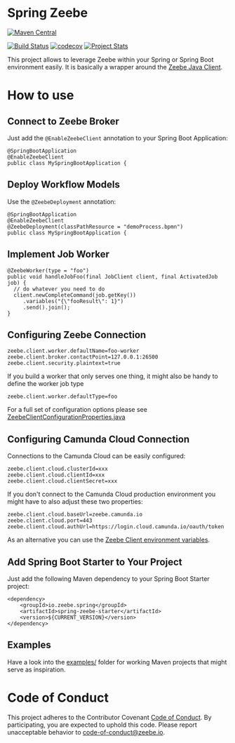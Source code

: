 # Spring Zeebe

[![Maven Central](https://maven-badges.herokuapp.com/maven-central/io.zeebe.spring/spring-zeebe/badge.svg)](https://maven-badges.herokuapp.com/maven-central/io.zeebe.spring/spring-zeebe)

[![Build Status](https://travis-ci.org/zeebe-io/spring-zeebe.svg?branch=master)](https://travis-ci.org/zeebe-io/spring-zeebe)
[![codecov](https://codecov.io/gh/zeebe-io/spring-zeebe/branch/master/graph/badge.svg)](https://codecov.io/gh/zeebe-io/spring-zeebe)
[![Project Stats](https://www.openhub.net/p/spring-zeebe/widgets/project_thin_badge.gif)](https://www.openhub.net/p/spring-zeebe)

This project allows to leverage Zeebe within your Spring or Spring Boot environment easily. It is basically a wrapper around the [Zeebe Java Client](https://docs.zeebe.io/java-client/).



# How to use

## Connect to Zeebe Broker

Just add the `@EnableZeebeClient` annotation to your Spring Boot Application:

```
@SpringBootApplication
@EnableZeebeClient
public class MySpringBootApplication {
```

## Deploy Workflow Models

Use the `@ZeebeDeployment` annotation:

```
@SpringBootApplication
@EnableZeebeClient
@ZeebeDeployment(classPathResource = "demoProcess.bpmn")
public class MySpringBootApplication {
```

## Implement Job Worker

```
@ZeebeWorker(type = "foo")
public void handleJobFoo(final JobClient client, final ActivatedJob job) {
  // do whatever you need to do
  client.newCompleteCommand(job.getKey()) 
     .variables("{\"fooResult\": 1}")
     .send().join();
}
```

## Configuring Zeebe Connection

```
zeebe.client.worker.defaultName=foo-worker
zeebe.client.broker.contactPoint=127.0.0.1:26500
zeebe.client.security.plaintext=true
```

If you build a worker that only serves one thing, it might also be handy to define the worker job type

```
zeebe.client.worker.defaultType=foo
```

For a full set of configuration options please see [ZeebeClientConfigurationProperties.java](client/spring-zeebe-starter/src/main/java/io/zeebe/spring/client/properties/ZeebeClientConfigurationProperties.java)

## Configuring Camunda Cloud Connection

Connections to the Camunda Cloud can be easily configured:

```
zeebe.client.cloud.clusterId=xxx
zeebe.client.cloud.clientId=xxx
zeebe.client.cloud.clientSecret=xxx
```

If you don't connect to the Camunda Cloud production environment you might have to also adjust these two properties:

```
zeebe.client.cloud.baseUrl=zeebe.camunda.io
zeebe.client.cloud.port=443
zeebe.client.cloud.authUrl=https://login.cloud.camunda.io/oauth/token
```

As an alternative you can use the [Zeebe Client environment variables](https://docs.zeebe.io/operations/authorization.html#environment-variables). 


## Add Spring Boot Starter to Your Project

Just add the following Maven dependency to your Spring Boot Starter project:

```
<dependency>
	<groupId>io.zeebe.spring</groupId>
	<artifactId>spring-zeebe-starter</artifactId>
	<version>${CURRENT_VERSION}</version>
</dependency>
```

## Examples

Have a look into the [examples/](examples/) folder for working Maven projects that might serve as inspiration.

# Code of Conduct

This project adheres to the Contributor Covenant [Code of
Conduct](/.github/CODE_OF_CONDUCT.md). By participating, you are expected to uphold
this code. Please report unacceptable behavior to
code-of-conduct@zeebe.io.
